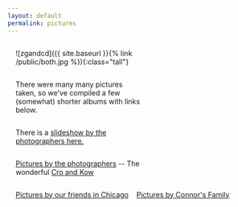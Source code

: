 ```yaml
---
layout: default
permalink: pictures
---
```

<style type="text/css">
p {  
  padding-left: 1rem;
  max-width: 50%;
  float: left;
}

@media screen and (max-width: 30rem) {
  p {
    max-width:100%;
    padding-left: 0rem;
  }
}
</style>

![zgandcd]({{ site.baseurl }}{% link /public/both.jpg %}){:class="tall"}

<p></p>

There were many many pictures taken, so we've compiled a few (somewhat) shorter albums with links below. 

There is a [slideshow by the photographers here.](https://www.croandkowlove.com/zoe-connor)

[Pictures by the photographers](https://photos.app.goo.gl/sH6RaJ7KKf17oCTB6) -- The wonderful [Cro and Kow](https://www.croandkowlove.com)

[Pictures by our friends in Chicago](https://photos.app.goo.gl/wRCdgRWRyR9agjzh7)

[Pictures by Connor's Family](https://photos.app.goo.gl/sovaTzATW5V71z5h7)

